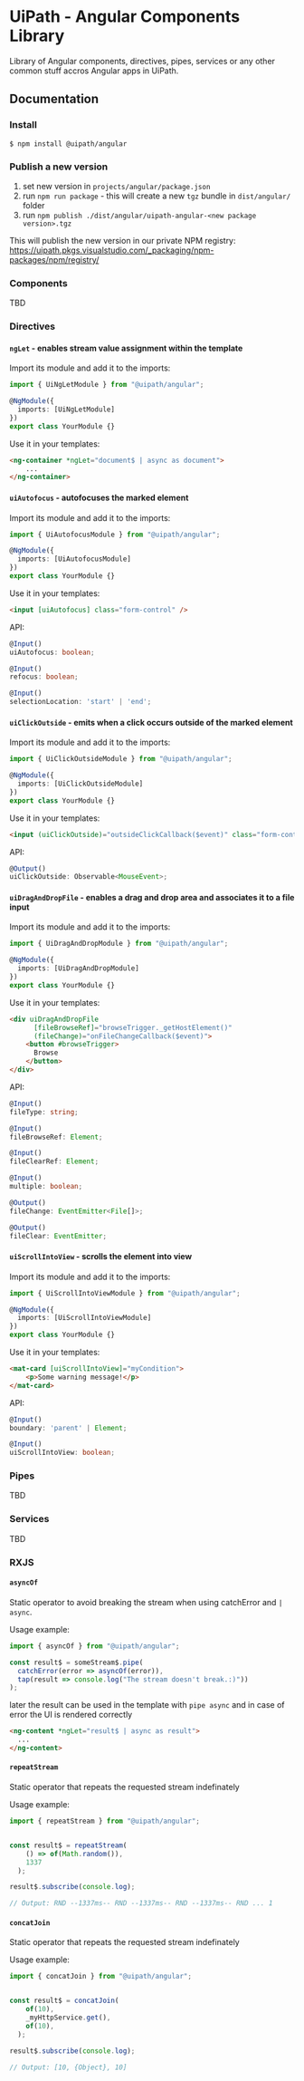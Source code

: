# UiPath - Angular Components Library

Library of Angular components, directives, pipes, services or any other common stuff accros Angular apps in UiPath.

## Documentation

### Install

```
$ npm install @uipath/angular
```

### Publish a new version

1. set new version in `projects/angular/package.json`
2. run `npm run package` - this will create a new `tgz` bundle in `dist/angular/` folder
3. run `npm publish ./dist/angular/uipath-angular-<new package version>.tgz`

This will publish the new version in our private NPM registry: https://uipath.pkgs.visualstudio.com/_packaging/npm-packages/npm/registry/

### Components

TBD

### Directives

#### `ngLet` - enables stream value assignment within the template

Import its module and add it to the imports:

```typescript
import { UiNgLetModule } from "@uipath/angular";

@NgModule({
  imports: [UiNgLetModule]
})
export class YourModule {}
```

Use it in your templates:

```html
<ng-container *ngLet="document$ | async as document">
    ...
</ng-container>
```

#### `uiAutofocus` - autofocuses the marked element

Import its module and add it to the imports:

```typescript
import { UiAutofocusModule } from "@uipath/angular";

@NgModule({
  imports: [UiAutofocusModule]
})
export class YourModule {}
```

Use it in your templates:

```html
<input [uiAutofocus] class="form-control" />
```

API:

``` typescript
@Input()
uiAutofocus: boolean;

@Input()
refocus: boolean;

@Input()
selectionLocation: 'start' | 'end';
```

#### `uiClickOutside` - emits when a click occurs outside of the marked element

Import its module and add it to the imports:

```typescript
import { UiClickOutsideModule } from "@uipath/angular";

@NgModule({
  imports: [UiClickOutsideModule]
})
export class YourModule {}
```

Use it in your templates:

```html
<input (uiClickOutside)="outsideClickCallback($event)" class="form-control" />
```

API:

``` typescript
@Output()
uiClickOutside: Observable<MouseEvent>;
```

#### `uiDragAndDropFile` - enables a drag and drop area and associates it to a file input

Import its module and add it to the imports:

```typescript
import { UiDragAndDropModule } from "@uipath/angular";

@NgModule({
  imports: [UiDragAndDropModule]
})
export class YourModule {}
```

Use it in your templates:

```html
<div uiDragAndDropFile
      [fileBrowseRef]="browseTrigger._getHostElement()"
      (fileChange)="onFileChangeCallback($event)">
    <button #browseTrigger>
      Browse
    </button>
</div>
```

API:

```typescript
@Input()
fileType: string;

@Input()
fileBrowseRef: Element;

@Input()
fileClearRef: Element;

@Input()
multiple: boolean;

@Output()
fileChange: EventEmitter<File[]>;

@Output()
fileClear: EventEmitter;
```

#### `uiScrollIntoView` - scrolls the element into view

Import its module and add it to the imports:

```typescript
import { UiScrollIntoViewModule } from "@uipath/angular";

@NgModule({
  imports: [UiScrollIntoViewModule]
})
export class YourModule {}
```

Use it in your templates:

```html
<mat-card [uiScrollIntoView]="myCondition">
    <p>Some warning message!</p>
</mat-card>
```

API:

```typescript
@Input()
boundary: 'parent' | Element;

@Input()
uiScrollIntoView: boolean;
```

### Pipes

TBD

### Services

TBD

### RXJS

#### `asyncOf`

Static operator to avoid breaking the stream when using catchError and `| async`.

Usage example:

```typescript
import { asyncOf } from "@uipath/angular";

const result$ = someStream$.pipe(
  catchError(error => asyncOf(error)),
  tap(result => console.log("The stream doesn't break.:)"))
);
```

later the result can be used in the template with `pipe async` and in case of error the UI is rendered correctly

```html
<ng-content *ngLet="result$ | async as result">
  ...
</ng-content>
```

#### `repeatStream`

Static operator that repeats the requested stream indefinately

Usage example:

```typescript
import { repeatStream } from "@uipath/angular";


const result$ = repeatStream(
    () => of(Math.random()),
    1337
  );

result$.subscribe(console.log);

// Output: RND --1337ms-- RND --1337ms-- RND --1337ms-- RND ... 1
```

#### `concatJoin`

Static operator that repeats the requested stream indefinately

Usage example:

```typescript
import { concatJoin } from "@uipath/angular";


const result$ = concatJoin(
    of(10),
    _myHttpService.get(),
    of(10),
  );

result$.subscribe(console.log);

// Output: [10, {Object}, 10]
```
